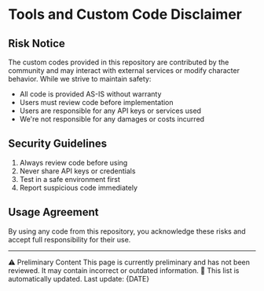 # Tools and Custom Code Disclaimer

## Risk Notice
The custom codes provided in this repository are contributed by the community and may interact with external services or modify character behavior. While we strive to maintain safety:

- All code is provided AS-IS without warranty
- Users must review code before implementation
- Users are responsible for any API keys or services used
- We're not responsible for any damages or costs incurred

## Security Guidelines
1. Always review code before using
2. Never share API keys or credentials
3. Test in a safe environment first
4. Report suspicious code immediately

## Usage Agreement
By using any code from this repository, you acknowledge these risks and accept full responsibility for their use.

---
⚠️ Preliminary Content
This page is currently preliminary and has not been reviewed. It may contain incorrect or outdated information.
🔄 This list is automatically updated. Last update: {DATE}